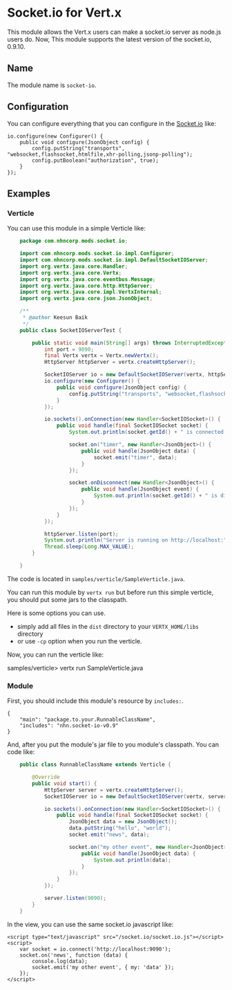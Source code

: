 # Socket.io for Vert.x

This module allows the Vert.x users can make a socket.io server as node.js users do.
Now, This module supports the latest version of the socket.io, 0.9.10.

## Name

The module name is `socket-io`.

## Configuration

You can configure everything that you can configure in the [Socket.io](https://github.com/LearnBoost/Socket.IO/wiki/Configuring-Socket.IO) like:

	io.configure(new Configurer() {
		public void configure(JsonObject config) {
			config.putString("transports", "websocket,flashsocket,htmlfile,xhr-polling,jsonp-polling");
			config.putBoolean("authorization", true);
		}
	});

## Examples

### Verticle

You can use this module in a simple Verticle like:

```java
	package com.nhncorp.mods.socket.io;

	import com.nhncorp.mods.socket.io.impl.Configurer;
	import com.nhncorp.mods.socket.io.impl.DefaultSocketIOServer;
	import org.vertx.java.core.Handler;
	import org.vertx.java.core.Vertx;
	import org.vertx.java.core.eventbus.Message;
	import org.vertx.java.core.http.HttpServer;
	import org.vertx.java.core.impl.VertxInternal;
	import org.vertx.java.core.json.JsonObject;

	/**
	 * @author Keesun Baik
	 */
	public class SocketIOServerTest {

		public static void main(String[] args) throws InterruptedException {
			int port = 9090;
			final Vertx vertx = Vertx.newVertx();
			HttpServer httpServer = vertx.createHttpServer();

			SocketIOServer io = new DefaultSocketIOServer(vertx, httpServer);
			io.configure(new Configurer() {
				public void configure(JsonObject config) {
					config.putString("transports", "websocket,flashsocket,xhr-polling,jsonp-polling,htmlfile");
				}
			});

			io.sockets().onConnection(new Handler<SocketIOSocket>() {
				public void handle(final SocketIOSocket socket) {
					System.out.println(socket.getId() + " is connected.");

					socket.on("timer", new Handler<JsonObject>() {
						public void handle(JsonObject data) {
	 						socket.emit("timer", data);
						}
					});

					socket.onDisconnect(new Handler<JsonObject>() {
						public void handle(JsonObject event) {
							System.out.println(socket.getId() + " is disconnected.");
						}
					});
				}
			});

			httpServer.listen(port);
			System.out.println("Server is running on http://localhost:" + port);
			Thread.sleep(Long.MAX_VALUE);
		}

	}
```

The code is located in `samples/verticle/SampleVerticle.java`.

You can run this module by `vertx run` but before run this simple verticle, you should put some jars to the classpath.

Here is some options you can use.
* simply add all files in the `dist` directory to your `VERTX_HOME/libs` directory
* or use `-cp` option when you run the verticle.

Now, you can run the verticle like:

samples/verticle> vertx run SampleVerticle.java

### Module

First, you should include this module's resource by `includes:`.

	{
		"main": "package.to.your.RunnableClassName",
		"includes": "nhn.socket-io-v0.9"
	}

And, after you put the module's jar file to you module's classpath. You can code like:

```java
	public class RunnableClassName extends Verticle {

		@Override
		public void start() {
			HttpServer server = vertx.createHttpServer();
			SocketIOServer io = new DefaultSocketIOServer(vertx, server);

			io.sockets().onConnection(new Handler<SocketIOSocket>() {
				public void handle(final SocketIOSocket socket) {
					JsonObject data = new JsonObject();
					data.putString("hello", "world");
					socket.emit("news", data);

					socket.on("my other event", new Handler<JsonObject>() {
						public void handle(JsonObject data) {
							System.out.println(data);
						}
					});
				}
			});

			server.listen(9090);
		}
	}
```

In the view, you can use the same socket.io javascript like:

	<script type="text/javascript" src="/socket.io/socket.io.js"></script>
	<script>
		var socket = io.connect('http://localhost:9090');
		socket.on('news', function (data) {
			console.log(data);
			socket.emit('my other event', { my: 'data' });
		});
	</script>